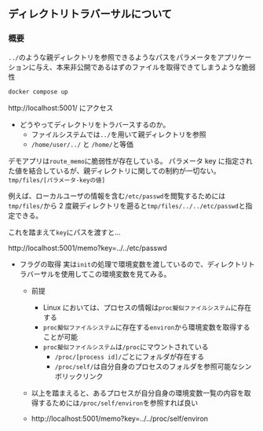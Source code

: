 ## ディレクトリトラバーサルについて

### 概要

`../`のような親ディレクトリを参照できるようなパスをパラメータをアプリケーションに与え、本来非公開であるはずのファイルを取得できてしまうような脆弱性

```bash
docker compose up
```

http://localhost:5001/ にアクセス

- どうやってディレクトリをトラバースするのか。
  - ファイルシステムでは`../`を用いて親ディレクトリを参照
  - `/home/user/../` と `/home/`と等価

デモアプリは`route_memo`に脆弱性が存在している。
パラメータ key に指定された値を結合しているが、親ディレクトリに関しての制約が一切ない。
`tmp/files/[パラメータ-keyの値]`

例えば、ローカルユーザの情報を含む`/etc/passwd`を閲覧するためには`tmp/files/`から 2 度親ディレクトリを遡ると`tmp/files/../../etc/passwd`と指定できる。

これを踏まえて`key`にパスを渡すと...

http://localhost:5001/memo?key=../../etc/passwd

- フラグの取得
  実は`init`の処理で環境変数を渡しているので、ディレクトリトラバーサルを使用してこの環境変数を見てみる。

  - 前提

    - Linux においては、プロセスの情報は`proc擬似ファイルシステム`に存在する
    - `proc擬似ファイルシステム`に存在する`environ`から環境変数を取得することが可能
    - `proc擬似ファイルシステム`は`/proc`にマウントされている
      - `/proc/[process id]/`ごとにフォルダが存在する
      - `/proc/self/`は自分自身のプロセスのフォルダを参照可能なシンボリックリンク

  - 以上を踏まえると、あるプロセスが自分自身の環境変数一覧の内容を取得するためには`/proc/self/environ`を参照すれば良い

  - http://localhost:5001/memo?key=../../proc/self/environ
